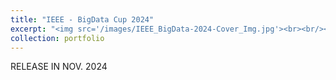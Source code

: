 ```yaml
---
title: "IEEE - BigData Cup 2024"
excerpt: "<img src='/images/IEEE_BigData-2024-Cover_Img.jpg'><br><br/><br>Building predictive models to analyze user interactions and relationships on social platforms, focusing on bursty cascade classification and intention recognition tasks, leveraging multi-modal reasoning to enhance comprehension of behavior patterns and posting intentions.<br/>"
collection: portfolio
---
```


RELEASE IN NOV. 2024
